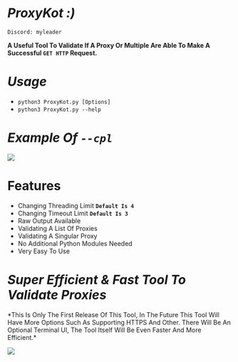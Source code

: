 # *ProxyKot :)*
`Discord: myleader`

**A Useful Tool To Validate If A Proxy Or Multiple Are Able To Make A Successful `GET HTTP` Request.**
# *Usage*
- `python3 ProxyKot.py [Options]`
- `python3 ProxyKot.py --help`
# *Example Of `--cpl`*
![](https://github.com/the-computer-mayor/ProxyKot/blob/main/cpl.gif?raw=true)
# Features
- Changing Threading Limit **`Default Is 4`**
- Changing Timeout Limit **`Default Is 3`**
- Raw Output Available
- Validating A List Of Proxies
- Validating A Singular Proxy
- No Additional Python Modules Needed
- Very Easy To Use 
# *Super Efficient & Fast Tool To Validate Proxies*
\*This Is Only The First Release Of This Tool, In The Future This
Tool Will Have More Options Such As Supporting HTTPS And Other.
There Will Be An Optional Terminal UI, The Tool Itself Will Be
Even Faster And More Efficient.\*

![](https://github.com/the-computer-mayor/ProxyKot/blob/main/image.png?raw=true)
